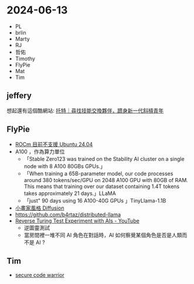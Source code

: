 # 2024-06-13

- PL
- brlin
- Marty
- RJ
- 哲佑
- Timothy
- FlyPie
- Mat
- Tim


## jeffery 

想起還有這個酷網站: [托特｜尋找技能交換夥伴，躋身新一代斜槓青年](https://thoth.tw/)


## FlyPie

- [ROCm 目前不支援 Ubuntu 24.04](https://github.com/ROCm/ROCm/issues/2939)
- A100 ，作為算力單位
    - 「Stable Zero123 was trained on the Stability AI cluster on a single node with 8 A100 80GBs GPUs.」
    - 「When training a 65B-parameter model, our code processes around 380 tokens/sec/GPU on 2048 A100 GPU with 80GB of RAM. This means that training over our dataset containing 1.4T tokens takes approximately 21 days.」LLaMA
    - 「just" 90 days using 16 A100-40G GPUs 」TinyLlama-1.1B
- [小畫家風格 Diffusion](https://replicate.com/fofr/sdxl-ms-paint)
- https://github.com/b4rtaz/distributed-llama
- [Reverse Turing Test Experiment with AIs - YouTube](https://www.youtube.com/watch?v=MxTWLm9vT_o)
    - 逆圖靈測試
    - 當房間裡一堆不同 AI 角色在對話時，AI 如何察覺某個角色是否是人類而不是 AI ?


## Tim

- [secure code warrior](https://www.securecodewarrior.com/free-trial)



